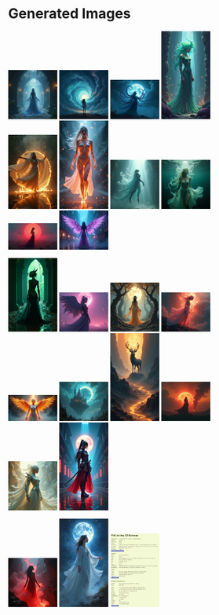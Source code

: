 # Generated Images



<img src="2025_07_16_01.png" width="100"/> <img src="2025_07_16_02.png" width="100"/> <img src="2025_07_16_03.png" width="100"/> <img src="2025_07_16_04.png" width="100"/> <img src="2025_07_16_05.png" width="100"/> <img src="2025_07_16_06.png" width="100"/> <img src="2025_07_16_07.png" width="100"/> <img src="2025_07_16_08.png" width="100"/> <img src="2025_07_16_09.png" width="100"/> <img src="2025_07_16_10.png" width="100"/>

<img src="2025_07_16_11.png" width="100"/> <img src="2025_07_16_12.png" width="100"/> <img src="2025_07_16_13.png" width="100"/> <img src="2025_07_16_14.png" width="100"/> <img src="2025_07_16_15.png" width="100"/> <img src="2025_07_16_16.png" width="100"/> <img src="2025_07_16_17.png" width="100"/> <img src="2025_07_16_18.png" width="100"/> <img src="2025_07_16_19.png" width="100"/> <img src="2025_07_16_20.png" width="100"/>

<img src="2025_07_16_21.png" width="100"/> <img src="2025_07_16_22.png" width="100"/> <img src="2025_07_16_23.png" width="100"/>